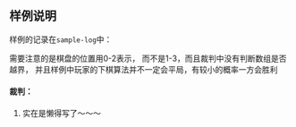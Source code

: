 ## 样例说明

样例的记录在`sample-log`中：

需要注意的是棋盘的位置用0-2表示，
而不是1-3，而且裁判中没有判断数组是否越界，
并且样例中玩家的下棋算法并不一定会平局，有较小的概率一方会胜利

#### 裁判：

1. 实在是懒得写了～～～
